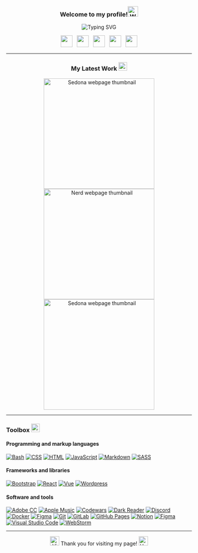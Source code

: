 <h3 align="center">Welcome to my profile!<img src="https://raw.githubusercontent.com/Tarikul-Islam-Anik/Animated-Fluent-Emojis/master/Emojis/Hand%20gestures/Waving%20Hand.png" alt="Waving Hand" width="28"></h3>

<!-- Typing SVG by DenverCoder1 - https://github.com/DenverCoder1/readme-typing-svg -->
<p align="center">
  <img src="https://readme-typing-svg.demolab.com?font=Fira+Code&size=17&pause=1000&center=true&vCenter=true&color=FFFFFF&background=FF693900&width=235&lines=Front-end+web+developer;Design+experience;Always+learning" alt="Typing SVG">
 </p>
  
  <!-- Social icons section -->
  
 <p align="center">
  <a href="www.linkedin.com/in/dmitrii-gherastovschi">
  <img width="32px" src="https://raw.githubusercontent.com/gauravghongde/social-icons/master/SVG/Color/LinkedIN.svg" /></a>
  &#8287;
<a href="https://join.slack.com/t/gherbettoslack/shared_invite/zt-1h78lj442-_c2xxgEi52jZCI5~EPmUQA">
  <img width="32px" src="https://raw.githubusercontent.com/gauravghongde/social-icons/master/SVG/Color/Slack.svg" /></a>
  &#8287;
<a href="https://gherbetto.t.me">
  <img width="32px" src="https://raw.githubusercontent.com/gauravghongde/social-icons/master/SVG/Color/Telegram.svg" /></a>
  &#8287;
<a href="https://discord.gg/qxbAhFaTRs">
  <img width="32px" src="https://raw.githubusercontent.com/gauravghongde/social-icons/master/SVG/Color/Discord.svg" /></a>
  &#8287;
<a href="https://www.behance.net/dgherastovschi">
  <img width="32px" src="https://raw.githubusercontent.com/gauravghongde/social-icons/master/SVG/Color/Behance.svg" /></a>
</p>  

<hr>

<h3 align="center">My Latest Work <img src="https://raw.githubusercontent.com/Tarikul-Islam-Anik/Animated-Fluent-Emojis/master/Emojis/Objects/Hammer%20and%20Wrench.png" alt="Hammer and Wrench" width="23" height="23" /></h3>

<p align="center">
<a href="https://gherbetto.github.io/sedona"><img width="300px" alt="Sedona webpage thumbnail" src="https://user-images.githubusercontent.com/20890643/193713167-3bea9807-2054-49a8-8248-7bdb5a685c79.jpeg"></a>
<a href="https://gherbetto.github.io/nerds/"><img width="300px" alt="Nerd webpage thumbnail" src="https://user-images.githubusercontent.com/20890643/193714544-aaf0e157-7444-4ef2-9bfc-2775dce44af5.jpeg"></a>
<a href="https://gherbetto.github.io/sedona"><img width="300px" alt="Sedona webpage thumbnail" src="https://user-images.githubusercontent.com/20890643/193713167-3bea9807-2054-49a8-8248-7bdb5a685c79.jpeg"></a>
</p>

---

### Toolbox <img src="https://raw.githubusercontent.com/Tarikul-Islam-Anik/Animated-Fluent-Emojis/master/Emojis/Objects/Toolbox.png" alt="Toolbox" width="23" height="23" />

#### Programming and markup languages

<p>
    <a href="#"><img alt="Bash" src="https://img.shields.io/badge/Bash-121011.svg?logo=gnu-bash&logoColor=white"></a>
    <a href="https://github.com/search?q=user%3Agherbetto+language%3Amarkdown&type=code"><img alt="CSS" src="https://img.shields.io/badge/CSS-1572B6.svg?logo=css3&logoColor=white"></a>
    <a href="https://github.com/search?q=user%3Agherbetto+language%3Amarkdown&type=code"><img alt="HTML" src="https://img.shields.io/badge/HTML-E34F26.svg?logo=html5&logoColor=white"></a>
    <a href="https://github.com/search?q=user%3Agherbetto+language%3Amarkdown&type=code"><img alt="JavaScript" src="https://img.shields.io/badge/JavaScript-F7DF1E.svg?logo=javascript&logoColor=black"></a>
    <a href="https://github.com/search?q=user%3Agherbetto+language%3Amarkdown&type=code"><img alt="Markdown" src="https://img.shields.io/badge/Markdown-%23000000.svg?logo=markdown&logoColor=white"></a>
    <a href="https://github.com/search?q=user%3Agherbetto+language%3Ascss&type=code"><img alt="SASS" src="https://img.shields.io/badge/SASS-hotpink.svg?logo=SASS&logoColor=white"></a>
  
</p>

#### Frameworks and libraries

<p>
    <a href="#"><img alt="Bootstrap" src="https://img.shields.io/badge/Bootstrap-7952B3.svg?logo=bootstrap&logoColor=white"></a>
    <a href="#"><img alt="React" src="https://img.shields.io/badge/React-20232a.svg?logo=react&logoColor=%2361DAFB"></a>
    <a href="#"><img alt="Vue" src="https://img.shields.io/badge/Vue.js-%2335495e.svg?logo=vuedotjs&logoColor=%234FC08D"></a>
    <a href="#"><img alt="Wordpress" src="https://img.shields.io/badge/Wordpress-21759B?logo=wordpress&logoColor=white"></a>
</p>

<!-- 
#### Databases and cloud hosting

<p>
   
</p>

 -->

#### Software and tools

<p>
    <a href="#"><img alt="Adobe CC" src="https://img.shields.io/badge/Adobe%20Creative%20Cloud-DA1F26.svg?logo=Adobe%20Creative%20Cloud&logoColor=white"></a>
    <a href="#"><img alt="Apple Music" src="https://img.shields.io/badge/Apple_Music-9933CC?logo=apple-music&logoColor=white"></a>
    <a href="#"><img alt="Codewars" src="https://img.shields.io/badge/Codewars-B1361E?logo=codewars&logoColor=grey)"></a>
    <a href="#"><img alt="Dark Reader" src="https://img.shields.io/badge/-Dark%20Reader-141E24?logo=dark-reader&logoColor=white"></a>
    <a href="#"><img alt="Discord" src="https://img.shields.io/badge/-Discord-5865F2.svg?logo=discord&logoColor=white"></a>
    <a href="#"><img alt="Docker" src="https://img.shields.io/badge/Docker-%230db7ed.svg?logo=docker&logoColor=white"></a>
    <a href="#"><img alt="Figma" src="https://img.shields.io/badge/Figma-%23F24E1E.svg?&logo=figma&logoColor=white"></a>
    <a href="#"><img alt="Git" src="https://img.shields.io/badge/Git-F05033.svg?logo=git&logoColor=white"></a>
    <a href="#"><img alt="GitLab" src="https://img.shields.io/badge/GitLab-%23181717.svg?logo=gitlab&logoColor=white"></a>
    <a href="#"><img alt="GitHub Pages" src="https://img.shields.io/badge/GitHub%20Pages-327FC7.svg?logo=github&logoColor=white"></a>
    <a href="#"><img alt="Notion" src="https://img.shields.io/badge/Notion-010101.svg?logo=notion&logoColor=white"></a>
    <a href="#"><img alt="Figma" src="https://img.shields.io/badge/Ubuntu-E95420?logo=ubuntu&logoColor=white"></a>
    <a href="#"><img alt="Visual Studio Code" src="https://img.shields.io/badge/Visual%20Studio%20Code-0078d7.svg?logo=visual-studio-code&logoColor=white"></a>  
  <a href="#"><img alt="WebStorm" src="https://img.shields.io/badge/WebStorm-143?logo=webstorm&logoColor=white&color=black"></a>
</p>

---

<p align="center">
<img src="https://raw.githubusercontent.com/Tarikul-Islam-Anik/Animated-Fluent-Emojis/master/Emojis/Hand%20gestures/Victory%20Hand.png" alt="Victory Hand" width="25" height="25" />
  Thank you for visiting my page!
  <img src="https://raw.githubusercontent.com/Tarikul-Islam-Anik/Animated-Fluent-Emojis/master/Emojis/Hand%20gestures/Heart%20Hands.png" alt="Heart Hands" width="25" height="25" /> 
  </p>

